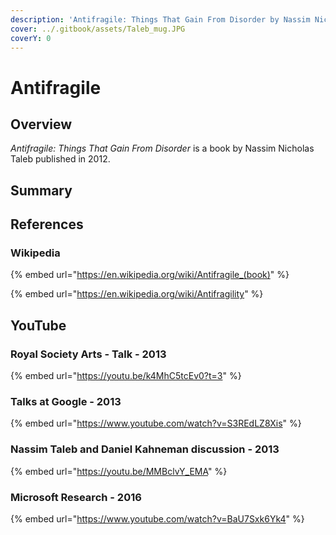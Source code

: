 ```yaml
---
description: 'Antifragile: Things That Gain From Disorder by Nassim Nicholas Taleb'
cover: ../.gitbook/assets/Taleb_mug.JPG
coverY: 0
---
```


# Antifragile

## Overview

_Antifragile: Things That Gain From Disorder_ is a book by Nassim Nicholas Taleb published in 2012.

## Summary



## References

### Wikipedia

{% embed url="https://en.wikipedia.org/wiki/Antifragile_(book)" %}

{% embed url="https://en.wikipedia.org/wiki/Antifragility" %}

## YouTube

### Royal Society Arts - Talk - 2013

{% embed url="https://youtu.be/k4MhC5tcEv0?t=3" %}

### Talks at Google - 2013

{% embed url="https://www.youtube.com/watch?v=S3REdLZ8Xis" %}

### Nassim Taleb and Daniel Kahneman discussion - 2013

{% embed url="https://youtu.be/MMBclvY_EMA" %}

### Microsoft Research - 2016

{% embed url="https://www.youtube.com/watch?v=BaU7Sxk6Yk4" %}

